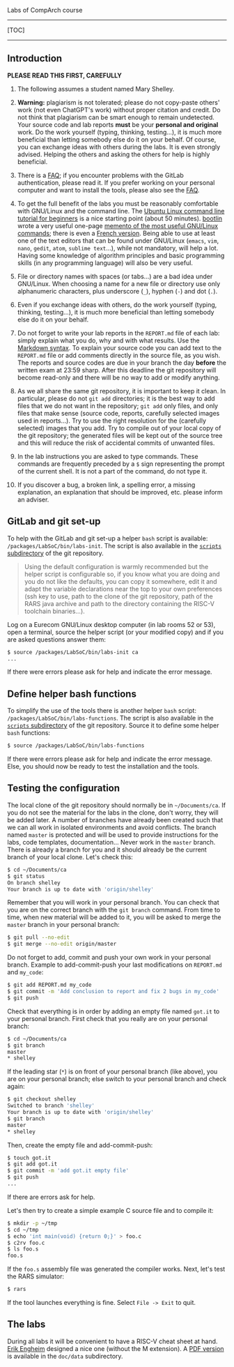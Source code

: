 <!-- MASTER-ONLY: DO NOT MODIFY THIS FILE

Copyright © Telecom Paris
Copyright © Renaud Pacalet (renaud.pacalet@telecom-paris.fr)

This file must be used under the terms of the CeCILL. This source
file is licensed as described in the file COPYING, which you should
have received as part of this distribution. The terms are also
available at:
https://cecill.info/licences/Licence_CeCILL_V2.1-en.html
-->

Labs of CompArch course

---

[TOC]

---

## Introduction

**PLEASE READ THIS FIRST, CAREFULLY**

1. The following assumes a student named Mary Shelley.

1. **Warning:** plagiarism is not tolerated; please do not copy-paste others' work (not even ChatGPT's work) without proper citation and credit.
   Do not think that plagiarism can be smart enough to remain undetected.
   Your source code and lab reports **must** be your **personal and original** work.
   Do the work yourself (typing, thinking, testing…), it is much more beneficial than letting somebody else do it on your behalf.
   Of course, you can exchange ideas with others during the labs.
   It is even strongly advised.
   Helping the others and asking the others for help is highly beneficial.

1. There is a [FAQ]; if you encounter problems with the GitLab authentication, please read it.
   If you prefer working on your personal computer and want to install the tools, please also see the [FAQ].

1. To get the full benefit of the labs you must be reasonably comfortable with GNU/Linux and the command line.
  The [Ubuntu Linux command line tutorial for beginners] is a nice starting point (about 50 minutes).
  [bootlin] wrote a very useful one-page [memento of the most useful GNU/Linux commands]; there is even a [French version](doc/data/command_memento_fr.pdf).
   Being able to use at least one of the text editors that can be found under GNU/Linux (`emacs`, `vim`, `nano`, `gedit`, `atom`, `sublime text`…), while not mandatory, will help a lot.
   Having some knowledge of algorithm principles and basic programming skills (in any programming language) will also be very useful.

1. File or directory names with spaces (or tabs…) are a bad idea under GNU/Linux.
   When choosing a name for a new file or directory use only alphanumeric characters, plus underscore (`_`), hyphen (`-`) and dot (`.`).

1. Even if you exchange ideas with others, do the work yourself (typing, thinking, testing…), it is much more beneficial than letting somebody else do it on your behalf.

1. Do not forget to write your lab reports in the `REPORT.md` file of each lab: simply explain what you do, why and with what results.
   Use the [Markdown syntax].
   To explain your source code you can add text to the `REPORT.md` file or add comments directly in the source file, as you wish.
   The reports and source codes are due in your branch the day **before** the written exam at 23:59 sharp.
   After this deadline the git repository will become read-only and there will be no way to add or modify anything.

1. As we all share the same git repository, it is important to keep it clean.
   In particular, please do not `git add` directories; it is the best way to add files that we do not want in the repository; `git add` only files, and only files that make sense (source code, reports, carefully selected images used in reports…).
   Try to use the right resolution for the (carefully selected) images that you add.
   Try to compile out of your local copy of the git repository; the generated files will be kept out of the source tree and this will reduce the risk of accidental commits of unwanted files.

1. In the lab instructions you are asked to type commands.
   These commands are frequently preceded by a `$` sign representing the prompt of the current shell.
   It is not a part of the command, do not type it.

1. If you discover a bug, a broken link, a spelling error, a missing explanation, an explanation that should be improved, etc. please inform an adviser.

## GitLab and git set-up

To help with the GitLab and git set-up a helper `bash` script is available: `/packages/LabSoC/bin/labs-init`.
The script is also available in the [`scripts` subdirectory] of the git repository.

> Using the default configuration is warmly recommended but the helper script is configurable so, if you know what you are doing and you do not like the defaults, you can copy it somewhere, edit it and adapt the variable declarations near the top to your own preferences (ssh key to use, path to the clone of the git repository, path of the RARS java archive and path to the directory containing the RISC-V toolchain binaries…).

Log on a Eurecom GNU/Linux desktop computer (in lab rooms 52 or 53), open a terminal, source the helper script (or your modified copy) and if you are asked questions answer them:

```bash
$ source /packages/LabSoC/bin/labs-init ca
...
```

If there were errors please ask for help and indicate the error message.

## Define helper bash functions

To simplify the use of the tools there is another helper `bash` script: `/packages/LabSoC/bin/labs-functions`.
The script is also available in the [`scripts` subdirectory] of the git repository.
Source it to define some helper `bash` functions:

```bash
$ source /packages/LabSoC/bin/labs-functions
```

If there were errors please ask for help and indicate the error message.
Else, you should now be ready to test the installation and the tools.

## Testing the configuration

The local clone of the git repository should normally be in `~/Documents/ca`.
If you do not see the material for the labs in the clone, don't worry, they will be added later.
A number of branches have already been created such that we can all work in isolated environments and avoid conflicts.
The branch named `master` is protected and will be used to provide instructions for the labs, code templates, documentation…
Never work in the `master` branch.
There is already a branch for you and it should already be the current branch of your local clone.
Let's check this:

```bash
$ cd ~/Documents/ca
$ git status
On branch shelley
Your branch is up to date with 'origin/shelley'
```

Remember that you will work in your personal branch.
You can check that you are on the correct branch with the `git branch` command.
From time to time, when new material will be added to it, you will be asked to merge the `master` branch in your personal branch:

```bash
$ git pull --no-edit
$ git merge --no-edit origin/master
```

Do not forget to add, commit and push your own work in your personal branch.
Example to add-commit-push your last modifications on `REPORT.md` and `my_code`:

```bash
$ git add REPORT.md my_code
$ git commit -m 'Add conclusion to report and fix 2 bugs in my_code'
$ git push
```

Check that everything is in order by adding an empty file named `got.it` to your personal branch.
First check that you really are on your personal branch:

```bash
$ cd ~/Documents/ca
$ git branch
master
* shelley
```

If the leading star (`*`) is on front of your personal branch (like above), you are on your personal branch; else switch to your personal branch and check again:

```bash
$ git checkout shelley
Switched to branch 'shelley'
Your branch is up to date with 'origin/shelley'
$ git branch
master
* shelley
```

Then, create the empty file and add-commit-push:

```bash
$ touch got.it
$ git add got.it
$ git commit -m 'add got.it empty file'
$ git push
...
```

If there are errors ask for help.

Let's then try to create a simple example C source file and to compile it:

```bash
$ mkdir -p ~/tmp
$ cd ~/tmp
$ echo 'int main(void) {return 0;}' > foo.c
$ c2rv foo.c
$ ls foo.s
foo.s
```

If the `foo.s` assembly file was generated the compiler works.
Next, let's test the RARS simulator:

```bash
$ rars
```

If the tool launches everything is fine.
Select `File -> Exit` to quit.

## The labs

During all labs it will be convenient to have a RISC-V cheat sheet at hand.
[Erik Engheim](https://itnext.io/risc-v-instruction-set-cheatsheet-70961b4bbe8) designed a nice one (without the M extension).
A [PDF version](doc/data/RISC-V-cheatsheet.pdf) is available in the `doc/data` subdirectory.

[bootlin]: https://bootlin.com/
[memento of the most useful GNU/Linux commands]: doc/data/command_memento.pdf
[French version]: doc/data/command_memento_fr.pdf
[Markdown syntax]: https://www.markdowntutorial.com/
[Ubuntu Linux command line tutorial for beginners]: https://ubuntu.com/tutorials/command-line-for-beginners
[FAQ]: FAQ.md
[`scripts` subdirectory]: https://gitlab.eurecom.fr/renaud.pacalet/ca/-/tree/master/scripts

<!-- vim: set tabstop=4 softtabstop=4 shiftwidth=4 expandtab textwidth=0: -->
